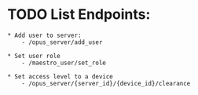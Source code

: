 # TODO List Endpoints:

    * Add user to server:
        - /opus_server/add_user

    * Set user role
        - /maestro_user/set_role

    * Set access level to a device
        - /opus_server/{server_id}/{device_id}/clearance
